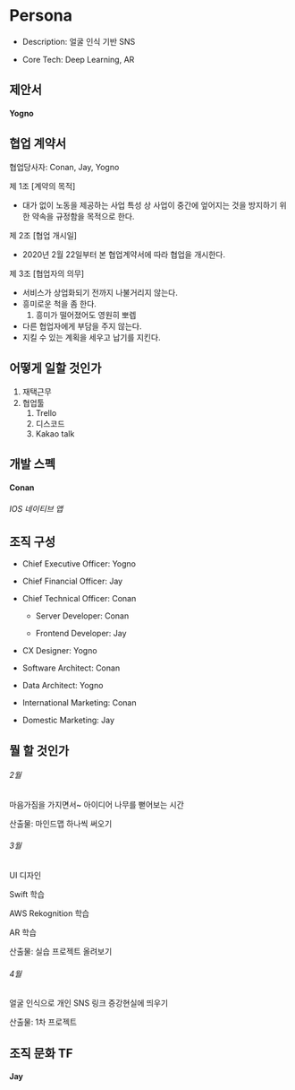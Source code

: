 # Persona

- Description: 얼굴 인식 기반 SNS

- Core Tech: Deep Learning, AR



## 제안서

#### Yogno



## 협업 계약서

협업당사자: Conan, Jay, Yogno

제 1조 [계약의 목적]

* 대가 없이 노동을 제공하는 사업 특성 상 사업이 중간에 엎어지는 것을 방지하기 위한 약속을 규정함을 목적으로 한다.

제 2조 [협업 개시일]

* 2020년 2월 22일부터 본 협업계약서에 따라 협업을 개시한다.

제 3조 [협업자의 의무]

- 서비스가 상업화되기 전까지 나불거리지 않는다.
- 흥미로운 척을 좀 한다.
  1. 흥미가 떨어졌어도 영원히 뽀렙
- 다른 협업자에게 부담을 주지 않는다.
- 지킬 수 있는 계획을 세우고 납기를 지킨다.



## 어떻게 일할 것인가

1. 재택근무
2. 협업툴
   1. Trello
   2. 디스코드
   3. Kakao talk



## 개발 스펙

#### Conan

###### IOS 네이티브 앱



## 조직 구성

- Chief Executive Officer: Yogno
- Chief Financial Officer: Jay
- Chief Technical Officer: Conan

  - Server Developer: Conan

  - Frontend Developer: Jay
- CX Designer: Yogno
- Software Architect: Conan
- Data Architect: Yogno
- International Marketing: Conan
- Domestic Marketing: Jay



## 뭘 할 것인가

###### 2월 

마음가짐을 가지면서~ 아이디어 나무를 뻗어보는 시간

산출물: 마인드맵 하나씩 써오기

###### 3월

UI 디자인

Swift 학습 

AWS Rekognition 학습

AR 학습

산출물: 실습 프로젝트 올려보기 

###### 4월

얼굴 인식으로 개인 SNS 링크 증강현실에 띄우기 

산출물: 1차 프로젝트



## 조직 문화 TF

#### Jay

